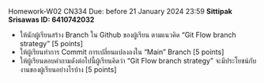 
Homework-W02 CN334 
Due: before 21 January 2024 23:59
**Sittipak Srisawas ID: 6410742032**

- ให้นักผู้เรียนสร้าง Branch ใน Github ของผู้เรียน ตามแนวคิด “Git Flow branch strategy” [5 points]
- ให้ผู้เรียนทำการ Commit การเปลี่ยนแปลงลงใน “Main” Branch [5 points]
- ให้ผู้เรียนตอบคำถามดังต่อไปนี้ผู้เรียนคิดว่า “Git Flow branch strategy” จะมีประโยชน์กับงานของผู้เรียนอย่างไรบ้าง [5 points]
